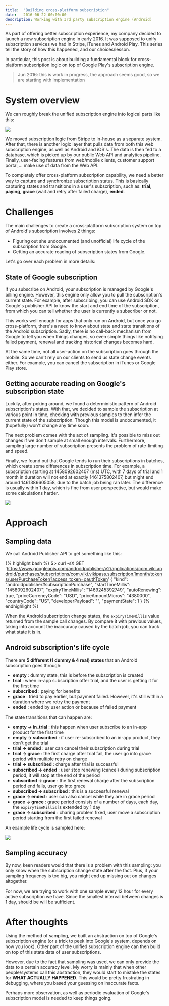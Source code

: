 ```yaml
---
title:  "Building cross-platform subscription"
date:   2016-06-22 00:00:00
description: Working with 3rd party subscription engine (Android)
---
```


As part of offering better subscription experience, my company decided to
launch a new subscription engine in early 2016. It was supposed to unify subscription services
we had in Stripe, iTunes and Android Play. This series tell the story of how this happened,
and our choices/lesson.

In particular, this post is about building a fundamental block for cross-platform subscription
logic on top of Google Play's subscription engine.

> Jun 2016: this is work in progress, the approach seems good, so we are starting with implementation

# System overview

We can roughly break the unified subscription engine into logical parts like this:

<a href="#" data-featherlight="/assets/images/2016-05-22-building_cross_platform_subscription.png"><img src="/assets/images/2016-05-22-building_cross_platform_subscription.png"/></a>

We moved subscription logic from Stripe to in-house as a separate system.
After that, there is another logic layer that pulls data from both this web subscription engine,
as well as Android and iOS's. The data is then fed to a database, which is picked up by our public
Web API and analytics pipeline. Finally, user-facing features from web/mobile clients,
customer support portal,... make use of data from the Web API.

To completely offer cross-platform subscription capability, we need a better way to capture and
synchronize subscription status. This is basically capturing states and transitions in a user's
subscription, such as: **trial**, **paying**, **grace** (wait and retry after failed charge), **ended**.

# Challenges

The main challenges to create a cross-platform subscription system on top of Android's subscription
involves 2 things:

- Figuring out she undocumented (and unofficial) life cycle of the subscription from Google.
- Getting an accurate reading of subscription states from Google.

Let's go over each problem in more details:

## State of Google subscription

If you subscribe on Android, your subscription is managed by Google's billing engine.
However, this engine only allow you to pull the subscription's current state.
For example, after subscribing, you can use Android SDK or Google's publisher API
to know the start and end time of the subscription, from which you can tell whether the user
is currently a subscriber or not.

This works well enough for apps that only run on Android, but once you go cross-platform, there's
a need to know about state and state transitions of the Android subscription.
Sadly, there is no call-back mechanism from Google to tell you when things changes, so even
simple things like notifying failed payment, renewal and tracking historical changes becomes hard.

At the same time, not all user-action on the subscription goes through the mobile.
So we can't rely on our clients to send us state change events either.
For example, you can cancel the subscription in iTunes or Google Play store. 

## Getting accurate reading on Google's subscription state

Luckily, after poking around, we found a deterministic pattern of Android subscription's states.
With that, we decided to sample the subscription at various point in time,
checking with previous samples to then infer the current state of the subscription.
Though this model is undocumented, it (hopefully) won't change any time soon.

The next problem comes with the act of sampling. It's possible to miss out changes if we don't
sample at small enough intervals. Furthermore, sampling large number of subscription presents
the problem of rate-limiting and speed.

Finally, we found out that Google tends to run their subscriptions in batches, which create some
differences in subscription time. For example, a subscription starting at 1458092602407 (ms) UTC,
with 7 days of trial and 1 month in duration will not end at exactly 1461375802407, but might end
around 1461386605058, due to the batch job being ran later. The difference is usually within
1 day, which is fine from user perspective, but would make some calculations harder.

<a href="#" data-featherlight="/assets/images/2016-05-22-building_cross_platform_subscription_sample_google_sub_bad_date.png"><img src="/assets/images/2016-05-22-building_cross_platform_subscription_sample_google_sub_bad_date.png"/></a>

# Approach

## Sampling data

We call Android Publisher API to get something like this:

{% highlight bash %}
$> curl -sX GET 'https://www.googleapis.com/androidpublisher/v2/applications/com.viki.android/purchases/subscriptions/com.viki.vikipass.subscription.1month/tokens/userPurchaseToken?access_token=oauthToken'
{
 "kind": "androidpublisher#subscriptionPurchase",
 "startTimeMillis": "1458092602407",
 "expiryTimeMillis": "1469245392749",
 "autoRenewing": true,
 "priceCurrencyCode": "USD",
 "priceAmountMicros": "4380000",
 "countryCode": "US",
 "developerPayload": "",
 "paymentState": 1
}
{% endhighlight %}

When the Android subscription change states, the `expiryTimeMillis` value returned
from the sample call changes. By compare it with previous values, taking into account the
inaccuracy caused by the batch job, you can track what state it is in.

## Android subscription's life cycle

There are **5 different (1 dummy & 4 real) states** that an Android subscription goes through:

- **empty**     : dummy state, this is before the subscription is created
- **trial**     : when in-app subscription offer trial, and the user is getting it for the first time
- **subscribed**  : paying for benefits
- **grace**     : tried to pay earlier, but payment failed. However, it's still within a duration where we retry the payment
- **ended**     : ended by user action or because of failed payment

The state transitions that can happen are:

- **empty -> in_trial**         : this happen when user subscribe to an in-app product for the first time
- **empty -> subscribed**       : if user re-subscribed to an in-app product, they don't get the trial
- **trial -> ended**            : user can cancel their subscription during trial
- **trial -> grace**            : the first charge after trial fail, the user go into grace period with multiple retry on charge
- **trial -> subscribed**       : charge after trial is successful
- **subscribed -> ended**       : user stop renewing (cancel) during subscription period, it will stop at the end of the period
- **subscribed -> grace**       : the first renewal charge after the subscription period end fails, user go into grace
- **subscribed -> subscribed**  : this is a successful renewal
- **grace -> ended**            : user can also cancel while they are in grace period
- **grace -> grace**            : grace period consists of a number of days, each day, the `expiryTimeMillis` is extended by 1 day
- **grace -> subscribed**       : charing problem fixed, user move a subscription period starting from the first failed renewal

An example life cycle is sampled here:

<a href="#" data-featherlight="/assets/images/2016-05-22-building_cross_platform_subscription_sampling_google_sub.png"><img src="/assets/images/2016-05-22-building_cross_platform_subscription_sampling_google_sub.png"/></a>

## Sampling accuracy 

By now, keen readers would that there is a problem with this sampling: you only know when
the subscription change state **after** the fact. Plus, if your sampling frequency is too big, you might
end up missing out on changes altogether.

For now, we are trying to work with one sample every 12 hour for every active subscription we have.
Since the smallest interval between changes is 1 day, should be will be sufficient.

# After thoughts

Using the method of sampling, we built an abstraction on top of Google's subscription engine
(or a trick to peek into Google's system, depends on how you look). Other part of the unified
subscription engine can then build on top of this state data of user subscriptions.

However, due to the fact that sampling was used, we can only provide the data to a certain
accuracy level. My worry is mainly that when other people/systems call this abstraction, they
would start to mistake the states for **WHAT ACTUALLY HAPPENED**. This would be pretty frustrating
in debugging, where you based your guessing on inaccurate facts.

Perhaps more observation, as well as periodic evaluation of Google's subscription model is needed
to keep things going.
